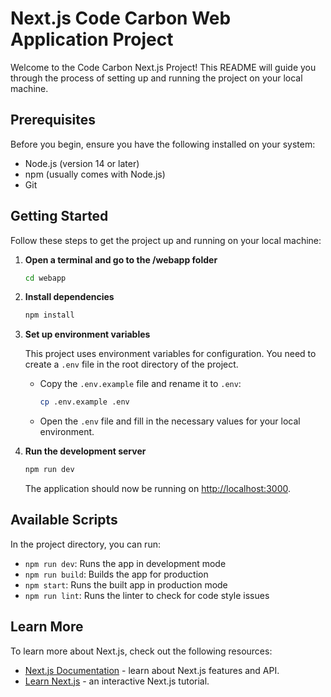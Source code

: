 # Next.js Code Carbon Web Application Project

Welcome to the Code Carbon Next.js Project! This README will guide you through the process of setting up and running the project on your local machine.

## Prerequisites

Before you begin, ensure you have the following installed on your system:

- Node.js (version 14 or later)
- npm (usually comes with Node.js)
- Git

## Getting Started

Follow these steps to get the project up and running on your local machine:

1. **Open a terminal and go to the /webapp folder**

   ```bash
   cd webapp
   ```

2. **Install dependencies**

   ```bash
   npm install
   ```

3. **Set up environment variables**

   This project uses environment variables for configuration. You need to create a `.env` file in the root directory of the project.

   - Copy the `.env.example` file and rename it to `.env`:

     ```bash
     cp .env.example .env
     ```

   - Open the `.env` file and fill in the necessary values for your local environment.

4. **Run the development server**

   ```bash
   npm run dev
   ```

   The application should now be running on [http://localhost:3000](http://localhost:3000).

## Available Scripts

In the project directory, you can run:

- `npm run dev`: Runs the app in development mode
- `npm run build`: Builds the app for production
- `npm start`: Runs the built app in production mode
- `npm run lint`: Runs the linter to check for code style issues

## Learn More

To learn more about Next.js, check out the following resources:

- [Next.js Documentation](https://nextjs.org/docs) - learn about Next.js features and API.
- [Learn Next.js](https://nextjs.org/learn) - an interactive Next.js tutorial.
